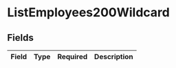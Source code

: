 # ListEmployees200Wildcard


## Fields

| Field       | Type        | Required    | Description |
| ----------- | ----------- | ----------- | ----------- |